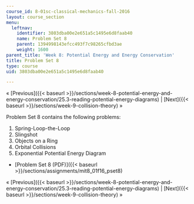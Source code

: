 ```yaml
---
course_id: 8-01sc-classical-mechanics-fall-2016
layout: course_section
menu:
  leftnav:
    identifier: 3803dba00e2e651a5c1495e6d8faab40
    name: Problem Set 8
    parent: 1394998143efcc493f7c98265cfbd3ae
    weight: 1600
parent_title: 'Week 8: Potential Energy and Energy Conservation'
title: Problem Set 8
type: course
uid: 3803dba00e2e651a5c1495e6d8faab40

---
```


« [Previous]({{< baseurl >}}/sections/week-8-potential-energy-and-energy-conservation/25.3-reading-potential-energy-diagrams) | [Next]({{< baseurl >}}/sections/week-9-collision-theory) »

Problem Set 8 contains the following problems:

1.  Spring-Loop-the-Loop
2.  Slingshot
3.  Objects on a Ring
4.  Orbital Collisions
5.  Exponential Potential Energy Diagram

*   [Problem Set 8 (PDF)]({{< baseurl >}}/sections/assignments/mit8_01f16_pset8)

« [Previous]({{< baseurl >}}/sections/week-8-potential-energy-and-energy-conservation/25.3-reading-potential-energy-diagrams) | [Next]({{< baseurl >}}/sections/week-9-collision-theory) »